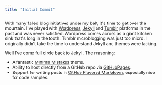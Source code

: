 ```yaml
---
title: "Initial Commit"
---
```


With many failed blog initiatives under my belt, it's time to get over the mountain. I've played with [Wordpress](https://wordpress.com/), [Jekyll](https://jekyllrb.com) and [Tumblr](https://www.tumblr.com/) platforms in the past and was never satisfied. Wordpress comes across as a giant kitchen sink that's long in the tooth. Tumblr microblogging was just too micro. I originally didn't take the time to understand Jekyll and themes were lacking.  

Well I've come full circle back to Jekyll. The reasoning:    
* A fantastic [Minimal Mistakes](https://github.com/mmistakes/minimal-mistakes) theme.  
* Ability to host directly from a GitHub repo via [GitHubPages](https://pages.github.com/). 
* Support for writing posts in [GitHub Flavored Markdown](https://guides.github.com/features/mastering-markdown/), especially nice for code samples.  
